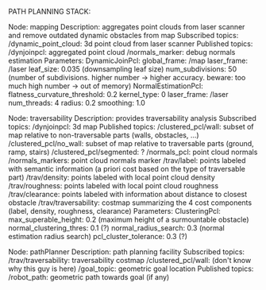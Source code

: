 PATH PLANNING STACK:

Node: mapping
Description: aggregates point clouds from laser scanner and remove outdated dynamic obstacles from map
Subscribed topics:
	/dynamic_point_cloud: 3d point cloud from laser scanner
Published topics:
	/dynjoinpcl: aggregated point cloud
	/normals_marker: debug normals estimation
Parameters:
	DynamicJoinPcl:
		global_frame: /map
		laser_frame: /laser
		leaf_size: 0.035 (downsampling leaf size)
		num_subdivisions: 50 (number of subdivisions. higher number -> higher accuracy. beware: too much high number -> out of memory)
	NormalEstimationPcl:
		flatness_curvature_threshold: 0.2
		kernel_type: 0
		laser_frame: /laser
		num_threads: 4
		radius: 0.2
		smoothing: 1.0

Node: traversability
Description: provides traversability analysis
Subscribed topics:
	/dynjoinpcl: 3d map
Published topics:
	/clustered_pcl/wall: subset of map relative to non-traversable parts (walls, obstacles, ...)
	/clustered_pcl/no_wall: subset of map relative to traversable parts (ground, ramp, stairs)
	/clustered_pcl/segmented: ?
	/normals_pcl: point cloud normals
	/normals_markers: point cloud normals marker
	/trav/label: points labeled with semantic information (a priori cost based on the type of traversable part)
	/trav/density: points labeled with local point cloud density
	/trav/roughness: points labeled with local point cloud roughness
	/trav/clearance: points labeled with information about distance to closest obstacle
	/trav/traversability: costmap summarizing the 4 cost components (label, density, roughness, clearance)
Parameters:
	ClusteringPcl:
		max_superable_height: 0.2 (maximum height of a surmountable obstacle)
		normal_clustering_thres: 0.1 (?)
		normal_radius_search: 0.3 (normal estimation radius search)
		pcl_cluster_tolerance: 0.3 (?)

Node: pathPlanner
Description: path planning facility
Subscribed topics:
	/trav/traversability: traversability costmap
	/clustered_pcl/wall: (don't know why this guy is here)
	/goal_topic: geometric goal location
Published topics:
	/robot_path: geometric path towards goal (if any)

